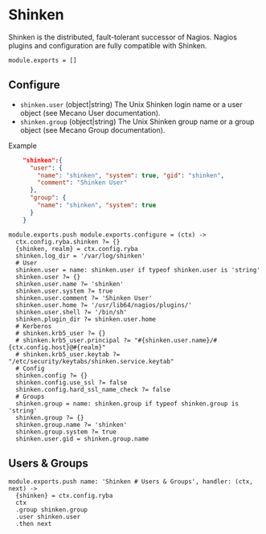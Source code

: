 
# Shinken

Shinken is the distributed, fault-tolerant successor of Nagios.
Nagios plugins and configuration are fully compatible with Shinken.

    module.exports = []

## Configure

*   `shinken.user` (object|string)
    The Unix Shinken login name or a user object (see Mecano User documentation).
*   `shinken.group` (object|string)
    The Unix Shinken group name or a group object (see Mecano Group documentation).

Example

```json
    "shinken":{
      "user": {
        "name": "shinken", "system": true, "gid": "shinken",
        "comment": "Shinken User"
      },
      "group": {
        "name": "shinken", "system": true
      }
    }
```

    module.exports.push module.exports.configure = (ctx) ->
      ctx.config.ryba.shinken ?= {}
      {shinken, realm} = ctx.config.ryba
      shinken.log_dir = '/var/log/shinken'
      # User
      shinken.user = name: shinken.user if typeof shinken.user is 'string'
      shinken.user ?= {}
      shinken.user.name ?= 'shinken'
      shinken.user.system ?= true
      shinken.user.comment ?= 'Shinken User'
      shinken.user.home ?= '/usr/lib64/nagios/plugins/'
      shinken.user.shell ?= '/bin/sh'
      shinken.plugin_dir ?= shinken.user.home
      # Kerberos
      # shinken.krb5_user ?= {}
      # shinken.krb5_user.principal ?= "#{shinken.user.name}/#{ctx.config.host}@#{realm}"
      # shinken.krb5_user.keytab ?= "/etc/security/keytabs/shinken.service.keytab"
      # Config
      shinken.config ?= {}
      shinken.config.use_ssl ?= false
      shinken.config.hard_ssl_name_check ?= false
      # Groups
      shinken.group = name: shinken.group if typeof shinken.group is 'string'
      shinken.group ?= {}
      shinken.group.name ?= 'shinken'
      shinken.group.system ?= true
      shinken.user.gid = shinken.group.name
  

## Users & Groups

    module.exports.push name: 'Shinken # Users & Groups', handler: (ctx, next) ->
      {shinken} = ctx.config.ryba
      ctx
      .group shinken.group
      .user shinken.user
      .then next
